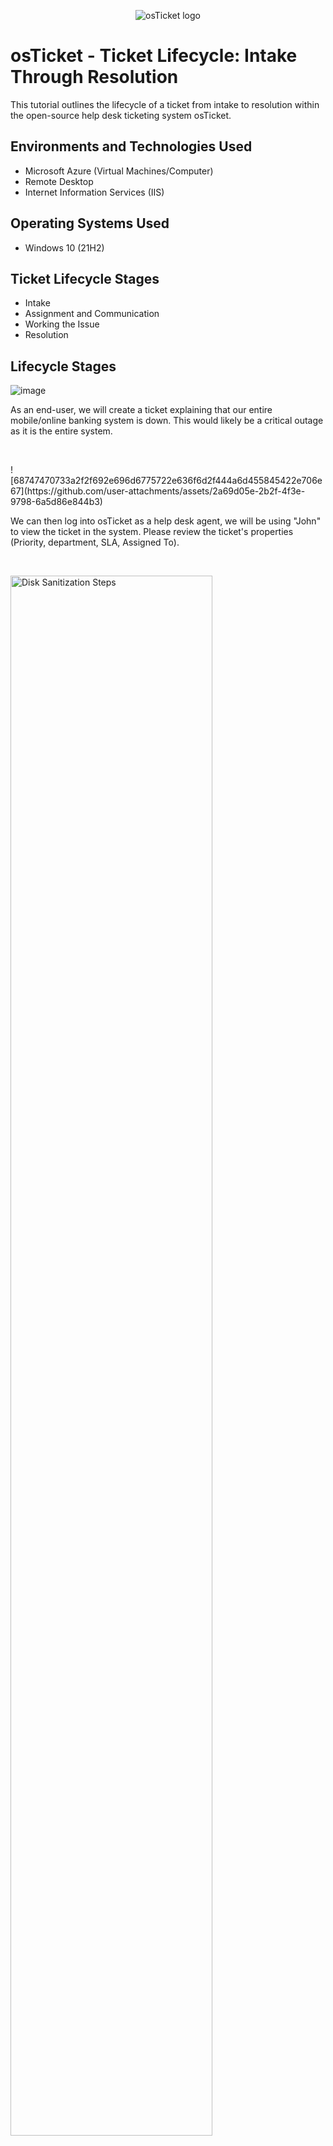 <p align="center">
<img src="https://i.imgur.com/Clzj7Xs.png" alt="osTicket logo"/>
</p>

<h1>osTicket - Ticket Lifecycle: Intake Through Resolution</h1>
This tutorial outlines the lifecycle of a ticket from intake to resolution within the open-source help desk ticketing system osTicket.<br />




<h2>Environments and Technologies Used</h2>

- Microsoft Azure (Virtual Machines/Computer)
- Remote Desktop
- Internet Information Services (IIS)

<h2>Operating Systems Used </h2>

- Windows 10</b> (21H2)

<h2>Ticket Lifecycle Stages</h2>

- Intake
- Assignment and Communication
- Working the Issue
- Resolution

<h2>Lifecycle Stages</h2>

<p>

![image](https://github.com/user-attachments/assets/f57f5776-76a4-4225-8fd3-54b81a6743ff)

</p>
<p>
As an end-user, we will create a ticket explaining that our entire mobile/online banking system is down. This would likely be a critical outage as it is the entire system.  
</p>
<br />

<p>
![68747470733a2f2f692e696d6775722e636f6d2f444a6d455845422e706e67](https://github.com/user-attachments/assets/2a69d05e-2b2f-4f3e-9798-6a5d86e844b3)


</p>
<p>
We can then log into osTicket as a help desk agent, we will be using "John" to view the ticket in the system. Please review the ticket's properties (Priority, department, SLA, Assigned To).
</p>
<br />

<p>
<img src="https://i.imgur.com/DJmEXEB.png" height="80%" width="80%" alt="Disk Sanitization Steps"/>
</p>
<p>
Lorem ipsum dolor sit amet, consectetur adipiscing elit, sed do eiusmod tempor incididunt ut labore et dolore magna aliqua. Ut enim ad minim veniam, quis nostrud exercitation ullamco laboris nisi ut aliquip ex ea commodo consequat. Duis aute irure dolor in reprehenderit in voluptate velit esse cillum dolore eu fugiat nulla pariatur.
</p>
<br />
